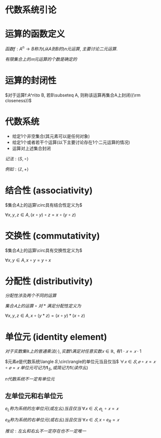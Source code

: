 # 代数系统引论

# 运算的函数定义

$函数f:A^n\to B称为(从A到B的)n元运算,$
$主要讨论二元运算.$

$有限集合上的𝑚元运算的个数是确定的$

# 运算的封闭性

$对于运算f:A^n\to B, 若B\subseteq A, 则称该运算再集合A上封闭({\rm closeness})$

# 代数系统

* 给定1个非空集合(其元素可以是任何对象)
* 给定1个或者若干个运算(以下主要讨论存在1个二元运算的情况)
* 运算对上述集合封闭

$记法: \langle S,\circ\rangle$

$例如: \langle\mathbb{Z}, +\rangle$

# 结合性 (associativity)

$集合𝐴上的运算\circ具有结合性定义为$

$\forall x,y,z\in A, (x\circ y)\circ z = x\circ (y\circ z)$

# 交换性 (commutativity)

$集合𝐴上的运算\circ具有交换性定义为$

$\forall x,y\in A, x\circ y=y\circ x$

# 分配性 (distributivity)

$分配性涉及两个不同的运算$

$集合𝐴上的运算\circ 对*满足分配性定义为$

$\forall x,y,z\in A, x\circ (y * z) = (x\circ y)*(x\circ z)$

# 单位元 (identity element)

$对于实数集ℝ上的普通乘法(⋅), 实数1满足对任意实数𝑥∈ℝ,$
$有1⋅𝑥=𝑥⋅1$

$元素𝑒是代数系统\langle 𝑆,\circ\rangle的单位元当且仅当$
$∀𝑥∈𝑆,𝑒\circ 𝑥=𝑥\circ 𝑒=𝑥$
$单位元可记为𝟏_S, 或简记为𝟏 (读作幺)$

$n代数系统不一定有单位元$

## 左单位元和右单位元

$e_L称为系统的左单位元(或左幺)当且仅当$
$∀𝑥∈𝑆,𝑒_L\circ 𝑥=𝑥$

$e_R称为系统的右单位元(或右幺)当且仅当$
$∀𝑥∈𝑆,x\circ e_R=𝑥$

$推论: 左幺和右幺不一定存在也不一定唯一$